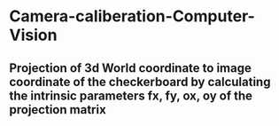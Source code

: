 # Camera-caliberation-Computer-Vision

## Projection of 3d World coordinate to image coordinate of the checkerboard by calculating the intrinsic parameters fx, fy, ox, oy of the projection matrix

